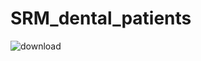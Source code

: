 # SRM_dental_patients
![download](https://github.com/Adarsh-singh-2002/SRM_dental_patients/assets/98600091/6423c45e-a0f8-4998-a730-88588f635feb)
